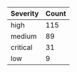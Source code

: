 | Severity | Count |
|----------|-------|
| high | 115 |
| medium | 89 |
| critical | 31 |
| low | 9 |
